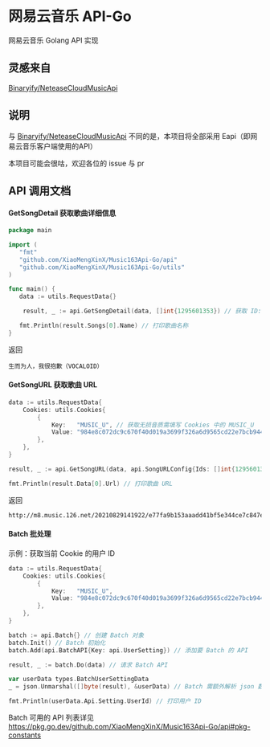 # 网易云音乐 API-Go

网易云音乐 Golang API 实现

## 灵感来自

[Binaryify/NeteaseCloudMusicApi](https://github.com/Binaryify/NeteaseCloudMusicApi)

## 说明

与 [Binaryify/NeteaseCloudMusicApi](https://github.com/Binaryify/NeteaseCloudMusicApi) 不同的是，本项目将全部采用 Eapi（即网易云音乐客户端使用的API）

本项目可能会很咕，欢迎各位的 issue 与 pr

## API 调用文档

#### GetSongDetail 获取歌曲详细信息

```go
package main

import (
   "fmt"
   "github.com/XiaoMengXinX/Music163Api-Go/api"
   "github.com/XiaoMengXinX/Music163Api-Go/utils"
)

func main() {
   data := utils.RequestData{}

    result, _ := api.GetSongDetail(data, []int{1295601353}) // 获取 ID:1295601353 的详细信息

   fmt.Println(result.Songs[0].Name) // 打印歌曲名称
}
```

返回

```
生而为人，我很抱歉（VOCALOID）
```

#### GetSongURL 获取歌曲 URL

```go
data := utils.RequestData{
    Cookies: utils.Cookies{
        {
            Key:   "MUSIC_U", // 获取无损音质需填写 Cookies 中的 MUSIC_U
            Value: "984e8c072dc9c670f40d019a3699f326a6d9565cd22e7bcb944dfa4deb7124ae33a649814e309366",
        },
    },
}

result, _ := api.GetSongURL(data, api.SongURLConfig{Ids: []int{1295601353}}) // 获取 ID:1295601353 的歌曲 URL

fmt.Println(result.Data[0].Url) // 打印歌曲 URL
```

返回

```
http://m8.music.126.net/20210829141922/e77fa9b153aaadd41bf5e344ce7c847e/ymusic/0edd/e4e3/4eaf/d2db5cbbef195ff34812eb8c82c83d67.flac
```

#### Batch 批处理

示例：获取当前 Cookie 的用户 ID

```go
data := utils.RequestData{
    Cookies: utils.Cookies{
        {
            Key:   "MUSIC_U",
            Value: "984e8c072dc9c670f40d019a3699f326a6d9565cd22e7bcb944dfa4deb7124ae33a649814e309366",
        },
    },
}

batch := api.Batch{} // 创建 Batch 对象
batch.Init() // Batch 初始化
batch.Add(api.BatchAPI{Key: api.UserSetting}) // 添加要 Batch 的 API

result, _ := batch.Do(data) // 请求 Batch API

var userData types.BatchUserSettingData
_ = json.Unmarshal([]byte(result), &userData) // Batch 需额外解析 json 数据

fmt.Println(userData.Api.Setting.UserId) // 打印用户 ID
```

Batch 可用的 API 列表详见 https://pkg.go.dev/github.com/XiaoMengXinX/Music163Api-Go/api#pkg-constants

